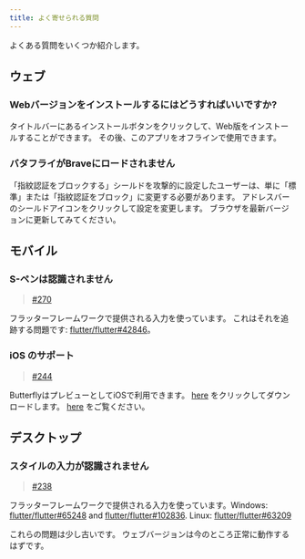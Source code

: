 ```yaml
---
title: よく寄せられる質問
---
```


よくある質問をいくつか紹介します。

## ウェブ

### Webバージョンをインストールするにはどうすればいいですか?

タイトルバーにあるインストールボタンをクリックして、Web版をインストールすることができます。
その後、このアプリをオフラインで使用できます。

### バタフライがBraveにロードされません

「指紋認証をブロックする」シールドを攻撃的に設定したユーザーは、単に「標準」または「指紋認証をブロック」に変更する必要があります。
アドレスバーのシールドアイコンをクリックして設定を変更します。
ブラウザを最新バージョンに更新してみてください。

## モバイル

### S-ペンは認識されません

> [#270](https://github.com/LinwoodDev/Butterfly/issues/270)

フラッターフレームワークで提供される入力を使っています。
これはそれを追跡する問題です: [flutter/flutter#42846](https://github.com/flutter/flutter/issues/42846)。

### iOS のサポート

> [#244](https://github.com/LinwoodDev/Butterfly/issues/244)

ButterflyはプレビューとしてiOSで利用できます。 [here](https://butterfly.linwood.dev/downloads/ios) をクリックしてダウンロードします。 [here](https://github.com/LinwoodDev/Butterfly/issues/244#issuecomment-1935460878) をご覧ください。

## デスクトップ

### スタイルの入力が認識されません

> [#238](https://github.com/LinwoodDev/Butterfly/issues/238)

フラッターフレームワークで提供される入力を使っています。Windows: [flutter/flutter#65248](https://github.com/flutter/flutter/issues/65248) and [flutter/flutter#102836](https://github.com/flutter/flutter/issues/102836).
Linux: [flutter/flutter#63209](https://github.com/flutter/flutter/issues/63209)

これらの問題は少し古いです。 ウェブバージョンは今のところ正常に動作するはずです。
